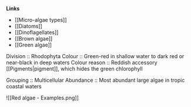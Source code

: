 **Links**
- [[Micro-algae types]]
- [[Diatoms]]
- [[Dinoflagellates]]
- [[Brown algae]]
- [[Green algae]]

Division :: Rhodophyta
Colour :: Green-red in shallow water to dark red or near-black in deep waters
Colour reason :: Reddish accessory [[Pigments|pigment]], which hides the green chlorophyll

Grouping :: Multicellular
Abundance :: Most abundant large algae in tropic coastal waters

![[Red algae - Examples.png]]